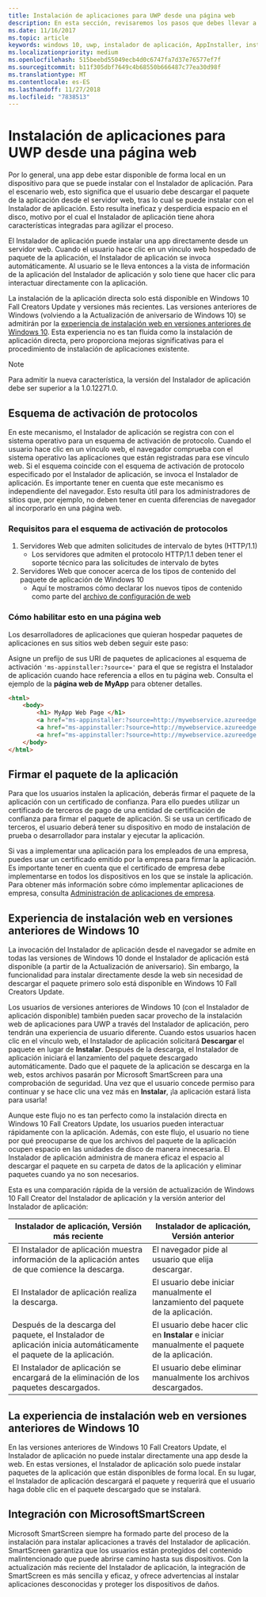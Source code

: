 ```yaml
---
title: Instalación de aplicaciones para UWP desde una página web
description: En esta sección, revisaremos los pasos que debes llevar a cabo para permitir que los usuarios instalen tus aplicaciones directamente desde la página web.
ms.date: 11/16/2017
ms.topic: article
keywords: windows 10, uwp, instalador de aplicación, AppInstaller, instalación de prueba, conjunto relacionado, paquetes opcionales
ms.localizationpriority: medium
ms.openlocfilehash: 515beebd55049ecb4d0c6747fa7d37e76577ef7f
ms.sourcegitcommit: b11f305dbf7649c4b68550b666487c77ea30d98f
ms.translationtype: MT
ms.contentlocale: es-ES
ms.lasthandoff: 11/27/2018
ms.locfileid: "7838513"
---
```

# <a name="installing-uwp-apps-from-a-web-page"></a>Instalación de aplicaciones para UWP desde una página web

Por lo general, una app debe estar disponible de forma local en un dispositivo para que se puede instalar con el Instalador de aplicación. Para el escenario web, esto significa que el usuario debe descargar el paquete de la aplicación desde el servidor web, tras lo cual se puede instalar con el Instalador de aplicación. Esto resulta ineficaz y desperdicia espacio en el disco, motivo por el cual el Instalador de aplicación tiene ahora características integradas para agilizar el proceso.

El Instalador de aplicación puede instalar una app directamente desde un servidor web. Cuando el usuario hace clic en un vínculo web hospedado de paquete de la aplicación, el Instalador de aplicación se invoca automáticamente. Al usuario se le lleva entonces a la vista de información de la aplicación del Instalador de aplicación y solo tiene que hacer clic para interactuar directamente con la aplicación. 

La instalación de la aplicación directa solo está disponible en Windows 10 Fall Creators Update y versiones más recientes. Las versiones anteriores de Windows (volviendo a la Actualización de aniversario de Windows 10) se admitirán por la [experiencia de instalación web en versiones anteriores de Windows 10](#web-install-experience). Esta experiencia no es tan fluida como la instalación de aplicación directa, pero proporciona mejoras significativas para el procedimiento de instalación de aplicaciones existente.
  
> [!NOTE]
> Para admitir la nueva característica, la versión del Instalador de aplicación debe ser superior a la 1.0.12271.0.

## <a name="protocol-activation-scheme"></a>Esquema de activación de protocolos
En este mecanismo, el Instalador de aplicación se registra con con el sistema operativo para un esquema de activación de protocolo. Cuando el usuario hace clic en un vínculo web, el navegador comprueba con el sistema operativo las aplicaciones que están registradas para ese vínculo web. Si el esquema coincide con el esquema de activación de protocolo especificado por el Instalador de aplicación, se invoca el Instalador de aplicación. Es importante tener en cuenta que este mecanismo es independiente del navegador. Esto resulta útil para los administradores de sitios que, por ejemplo, no deben tener en cuenta diferencias de navegador al incorporarlo en una página web. 

### <a name="requirements-for-protocol-activation-scheme"></a>Requisitos para el esquema de activación de protocolos

1. Servidores Web que admiten solicitudes de intervalo de bytes (HTTP/1.1)
    - Los servidores que admiten el protocolo HTTP/1.1 deben tener el soporte técnico para las solicitudes de intervalo de bytes 
2. Servidores Web que conocer acerca de los tipos de contenido del paquete de aplicación de Windows 10
    - Aquí te mostramos cómo declarar los nuevos tipos de contenido como parte del [archivo de configuración de web](web-install-IIS.md#step-7---configure-the-web-app-for-app-package-mime-types)

### <a name="how-to-enable-this-on-a-webpage"></a>Cómo habilitar esto en una página web 
Los desarrolladores de aplicaciones que quieran hospedar paquetes de aplicaciones en sus sitios web deben seguir este paso:

Asigne un prefijo de sus URI de paquetes de aplicaciones al esquema de activación `'ms-appinstaller:?source='` para el que se registra el Instalador de aplicación cuando hace referencia a ellos en tu página web. Consulta el ejemplo de la **página web de MyApp** para obtener detalles. 
``` html
<html>
    <body>
        <h1> MyApp Web Page </h1>
        <a href="ms-appinstaller:?source=http://mywebservice.azureedge.net/HubApp.appx"> Install app package </a>
        <a href="ms-appinstaller:?source=http://mywebservice.azureedge.net/HubAppBundle.appxbundle"> Install app bundle  </a>
        <a href="ms-appinstaller:?source=http://mywebservice.azureedge.net/HubAppSet.appinstaller"> Install related set </a>
    </body>
</html>
```

## <a name="signing-the-app-package"></a>Firmar el paquete de la aplicación
Para que los usuarios instalen la aplicación, deberás firmar el paquete de la aplicación con un certificado de confianza. Para ello puedes utilizar un certificado de terceros de pago de una entidad de certificación de confianza para firmar el paquete de aplicación. Si se usa un certificado de terceros, el usuario deberá tener su dispositivo en modo de instalación de prueba o desarrollador para instalar y ejecutar la aplicación.

Si vas a implementar una aplicación para los empleados de una empresa, puedes usar un certificado emitido por la empresa para firmar la aplicación. Es importante tener en cuenta que el certificado de empresa debe implementarse en todos los dispositivos en los que se instale la aplicación. Para obtener más información sobre cómo implementar aplicaciones de empresa, consulta [Administración de aplicaciones de empresa](https://docs.microsoft.com/windows/client-management/mdm/enterprise-app-management).

## Experiencia de instalación web en versiones anteriores de Windows 10<a name="web-install-experience"></a>

La invocación del Instalador de aplicación desde el navegador se admite en todas las versiones de Windows 10 donde el Instalador de aplicación está disponible (a partir de la Actualización de aniversario). Sin embargo, la funcionalidad para instalar directamente desde la web sin necesidad de descargar el paquete primero solo está disponible en Windows 10 Fall Creators Update.  

Los usuarios de versiones anteriores de Windows 10 (con el Instalador de aplicación disponible) también pueden sacar provecho de la instalación web de aplicaciones para UWP a través del Instalador de aplicación, pero tendrán una experiencia de usuario diferente. Cuando estos usuarios hacen clic en el vínculo web, el Instalador de aplicación solicitará **Descargar** el paquete en lugar de **Instalar**. Después de la descarga, el Instalador de aplicación iniciará el lanzamiento del paquete descargado automáticamente. Dado que el paquete de la aplicación se descarga en la web, estos archivos pasarán por Microsoft SmartScreen para una comprobación de seguridad. Una vez que el usuario concede permiso para continuar y se hace clic una vez más en **Instalar**, ¡la aplicación estará lista para usarla!

Aunque este flujo no es tan perfecto como la instalación directa en Windows 10 Fall Creators Update, los usuarios pueden interactuar rápidamente con la aplicación. Además, con este flujo, el usuario no tiene por qué preocuparse de que los archivos del paquete de la aplicación ocupen espacio en las unidades de disco de manera innecesaria. El Instalador de aplicación administra de manera eficaz el espacio al descargar el paquete en su carpeta de datos de la aplicación y eliminar paquetes cuando ya no son necesarios. 

Esta es una comparación rápida de la versión de actualización de Windows 10 Fall Creator del Instalador de aplicación y la versión anterior del Instalador de aplicación:

| Instalador de aplicación, Versión más reciente | Instalador de aplicación, Versión anterior |
|------------------------------|----------------------------------|
| El Instalador de aplicación muestra información de la aplicación antes de que comience la descarga. | El navegador pide al usuario que elija descargar.  |
| El Instalador de aplicación realiza la descarga. | El usuario debe iniciar manualmente el lanzamiento del paquete de la aplicación. |
| Después de la descarga del paquete, el Instalador de aplicación inicia automáticamente el paquete de la aplicación. | El usuario debe hacer clic en **Instalar** e iniciar manualmente el paquete de la aplicación. |
| El Instalador de aplicación se encargará de la eliminación de los paquetes descargados. | El usuario debe eliminar manualmente los archivos descargados. |

## <a name="web-install-experience-on-previous-versions-of-windows-10"></a>La experiencia de instalación web en versiones anteriores de Windows 10
En las versiones anteriores de Windows 10 Fall Creators Update, el Instalador de aplicación no puede instalar directamente una app desde la web. En estas versiones, el Instalador de aplicación solo puede instalar paquetes de la aplicación que están disponibles de forma local. En su lugar, el Instalador de aplicación descargará el paquete y requerirá que el usuario haga doble clic en el paquete descargado que se instalará.


## <a name="microsoft-smartscreen-integration"></a>Integración con MicrosoftSmartScreen

Microsoft SmartScreen siempre ha formado parte del proceso de la instalación para instalar aplicaciones a través del Instalador de aplicación. SmartScreen garantiza que los usuarios están protegidos del contenido malintencionado que puede abrirse camino hasta sus dispositivos. Con la actualización más reciente del Instalador de aplicación, la integración de SmartScreen es más sencilla y eficaz, y ofrece advertencias al instalar aplicaciones desconocidas y proteger los dispositivos de daños. 
